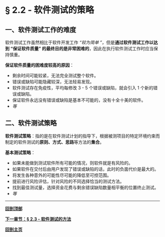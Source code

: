 # § 2.2 - 软件测试的策略

## 一、软件测试工作的难度

软件测试工作虽然相比于软件开发工作 *“较为简单 ”*，但是**通过软件测试工作以达到 “保证软件质量” 的最终目的是非常困难的**，因此在执行软件测试工作时应当保持慎重。

**保证软件质量的困难度较高的原因**：

- 剩余时间可能较紧，无法完全测试整个软件。
- 错误或缺陷可能隐藏较深，无法轻易发现。
- 软件测试存在免疫性，平均每修改 3 - 5 个错误或缺陷，就会引入 1 个新的错误或缺陷。
- 保证软件永远没有错误或缺陷是基本不可能的，没有十全十美的软件。
- *等*

## 二、软件测试策略

**软件测试策略**：指的是在软件测试计划的指导下，根据被测项目的特定环境约束而制定的软件测试的**原则、方式、思路**等方法的**集合**。

**基本测试策略**：

- 如果未能做到测试软件所有可能的情况，则软件就是有风险的。
- 如果软件在交付后由用户发现了错误或缺陷的话，此时的负面代价是最大的。
- 将发生各种意外的可能性尽可能的降低至可控范围。
- 提前进行风险评估，针对风险的不同选择恰当的测试方法。
- 找到最佳测试量，选择资金花费与剩余错误缺陷数量相平衡的位置终止测试。
- *等*

---
[**回到顶部**](https://github.com/Lingggao/Software-Testing-Basics/blob/master/%E7%AC%AC%E4%BA%8C%E7%AB%A0/2_2_%E8%BD%AF%E4%BB%B6%E6%B5%8B%E8%AF%95%E7%9A%84%E7%AD%96%E7%95%A5.md#-22---%E8%BD%AF%E4%BB%B6%E6%B5%8B%E8%AF%95%E7%9A%84%E7%AD%96%E7%95%A5)

[**下一章节：§ 2.3 - 软件测试的方法**]()

[**回到主页**](https://github.com/Lingggao/Software-Testing-Basics#%E8%BD%AF%E4%BB%B6%E6%B5%8B%E8%AF%95%E5%9F%BA%E7%A1%80)